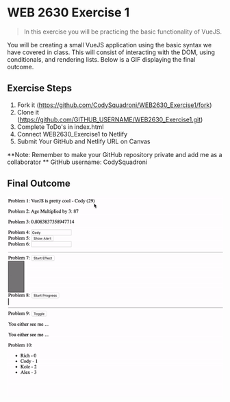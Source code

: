 # WEB 2630 Exercise 1
> In this exercise you will be practicing the basic functionality of VueJS.

You will be creating a small VueJS application using the basic syntax we have covered in class. This will consist of interacting with the DOM, using conditionals, and rendering lists. Below is a GIF displaying the final outcome.

## Exercise Steps

1. Fork it (<https://github.com/CodySquadroni/WEB2630_Exercise1/fork>)
2. Clone it (<https://github.com/GITHUB_USERNAME/WEB2630_Exercise1.git>)
3. Complete ToDo's in index.html
4. Connect WEB2630_Exercise1 to Netlify
5. Submit Your GitHub and Netlify URL on Canvas

**Note: Remember to make your GitHub repository private and add me as a collaborator **
GitHub username: CodySquadroni

## Final Outcome

![](Exercise1_Finished.gif)